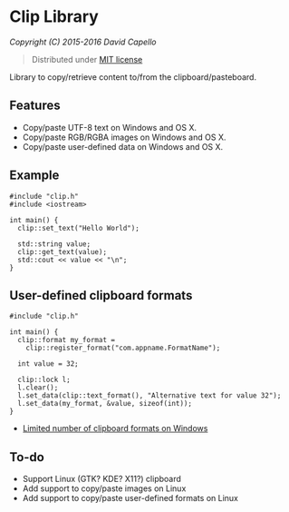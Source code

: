 # Clip Library
*Copyright (C) 2015-2016 David Capello*

> Distributed under [MIT license](LICENSE.txt)

Library to copy/retrieve content to/from the clipboard/pasteboard.

## Features

* Copy/paste UTF-8 text on Windows and OS X.
* Copy/paste RGB/RGBA images on Windows and OS X.
* Copy/paste user-defined data on Windows and OS X.

## Example

    #include "clip.h"
    #include <iostream>

    int main() {
      clip::set_text("Hello World");

      std::string value;
      clip::get_text(value);
      std::cout << value << "\n";
    }

## User-defined clipboard formats

    #include "clip.h"

    int main() {
      clip::format my_format =
        clip::register_format("com.appname.FormatName");

      int value = 32;

      clip::lock l;
      l.clear();
      l.set_data(clip::text_format(), "Alternative text for value 32");
      l.set_data(my_format, &value, sizeof(int));
    }

* [Limited number of clipboard formats on Windows](http://blogs.msdn.com/b/oldnewthing/archive/2015/03/19/10601208.aspx)

## To-do

* Support Linux (GTK? KDE? X11?) clipboard
* Add support to copy/paste images on Linux
* Add support to copy/paste user-defined formats on Linux
